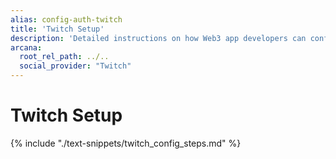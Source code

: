 ```yaml
---
alias: config-auth-twitch
title: 'Twitch Setup'
description: 'Detailed instructions on how Web3 app developers can configure Twitch authentication to onboard users in apps that are integrated with the Arcana Auth SDK.'
arcana:
  root_rel_path: ../..
  social_provider: "Twitch"
---
```


# Twitch Setup

{% include "./text-snippets/twitch_config_steps.md" %}